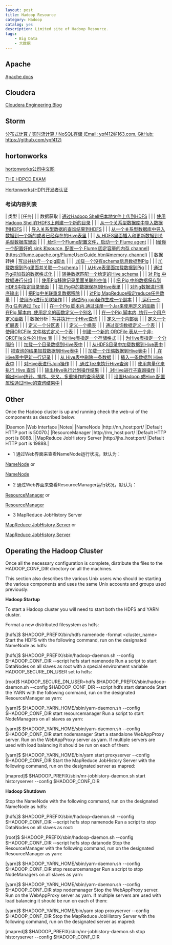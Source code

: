 ```yaml
---
layout: post
title: Hadoop Resource
category: Hadoop
catalog: yes
description: Limited site of Hadoop Resource.
tags:
    - Big Data
    - 大数据
---
```

## Apache

[Apache docs](http://hadoop.apache.org/docs/r2.6.4/hadoop-project-dist)


## Cloudera

[Cloudera Engineering Blog](http://blog.cloudera.com/)

## Storm

[分布式计算 / 实时流计算 / NoSQL存储 (Email: ypf412@163.com, GitHub: https://github.com/ypf412)](http://www.cnblogs.com/panfeng412/tag/Storm/)
## hortonworks

[hortonworks公司中文网](http://zh.hortonworks.com/)

[THE HDPCD EXAM](http://zh.hortonworks.com/training/certification/hdpcd-certification/)

[Hortonworks(HDP)开发者认证](http://ifeve.com/hortonworkshdp-hdpcd/)

### 考试内容列表

|   类型  |   [任务]    |
|   数据获取    |   [通过Hadoop Shell把本地文件上传到HDFS](http://hadoop.apache.org/docs/current/hadoop-project-dist/hadoop-common/FileSystemShell.html#put)  |
|       |   [使用Hadoop Shell在HDFS上创建一个新的目录](http://hadoop.apache.org/docs/current/hadoop-project-dist/hadoop-common/FileSystemShell.html#mkdir)  |
|       |   [从一个关系型数据库中导入数据到HDFS](http://sqoop.apache.org/docs/1.4.5/SqoopUserGuide.html#_literal_sqoop_import_literal) |
|       |   [导入关系型数据的查询结果到HDFS](http://sqoop.apache.org/docs/1.4.5/SqoopUserGuide.html#_free_form_query_imports)    |
|       |   [从一个关系型数据库中导入数据到一个新的或者已经存在的Hive表里](http://sqoop.apache.org/docs/1.4.5/SqoopUserGuide.html#_importing_data_into_hive)    |
|       |   [从 HDFS里面插入和更新数据到关系型数据库里面](http://sqoop.apache.org/docs/1.4.5/SqoopUserGuide.html#_literal_sqoop_export_literal)    |
|       |   [ 给你一个Flume配置文件，启动一个 Flume agent](https://flume.apache.org/FlumeUserGuide.html#starting-an-agent)   |
|       |   [[给你一个配置好的 sink 和source, 配置一个 Flume 固定容量的内存 channel](https://flume.apache.org/FlumeUserGuide.html#memory-channel)](https://flume.apache.org/FlumeUserGuide.html#memory-channel) |
|   数据转换    |   [写出并执行一个pig脚本](https://pig.apache.org/docs/r0.14.0/start.html#run)  |
|       |   [ 加载一个没有schema信息数据到Pig](https://pig.apache.org/docs/r0.14.0/basic.html#load)    |
|       |   [加载数据到Pig里面并关联一个schema](https://pig.apache.org/docs/r0.14.0/basic.html#load)    |
|       |   [从Hive表里面加载数据到Pig](https://cwiki.apache.org/confluence/display/Hive/HCatalog+LoadStore) |
|       |   [通过Pig把加载的数据格式化](https://pig.apache.org/docs/r0.14.0/basic.html#foreach)    |
|       |   [转换数据匹配一个给定的Hive schema](https://pig.apache.org/docs/r0.14.0/basic.html#foreach)    |
|       |   [对 Pig 中数据进行分组](https://pig.apache.org/docs/r0.14.0/basic.html#group)   |
|       |   [使用Pig移除记录里面关联的空值](https://pig.apache.org/docs/r0.14.0/basic.html#filter)   |
|       |   [把 Pig 中的数据保存到HDFS中指定目录里面](https://pig.apache.org/docs/r0.14.0/basic.html#store)    |
|       |   [把 Pig中的数据保存到Hive表里](https://cwiki.apache.org/confluence/display/Hive/HCatalog+LoadStore)   |
|       |   [对Pig数据进行排序输出](https://pig.apache.org/docs/r0.14.0/basic.html#order-by) |
|       |   [把Pig中关联重复数据移除](https://pig.apache.org/docs/r0.14.0/basic.html#distinct)    |
|       |   [对Pig MapReduce指定reduce任务数量](https://pig.apache.org/docs/r0.14.0/perf.html#parallel)    |
|       |   [使用Pig进行关联操作](https://pig.apache.org/docs/r0.14.0/basic.html#join-innerandhttps://pig.apache.org/docs/r0.14.0/basic.html#join-outer)    |
|       |   [通过Pig join操作生成一个副本](https://pig.apache.org/docs/r0.14.0/perf.html#replicated-joins)    |
|       |   [ 运行一个Pig 任务通过 Tez](https://pig.apache.org/docs/r0.14.0/perf.html#tez-mode) |
|       |   [在一个Pig 脚本内,通过注册一个Jar来使用定义的函数](https://pig.apache.org/docs/r0.14.0/basic.html#registerandhttps://pig.apache.org/docs/r0.14.0/udf.html#piggybank)    |
|       |   [在Pig 脚本内, 使用定义的函数定义一个别名](https://pig.apache.org/docs/r0.14.0/basic.html#define-udfs)   |
|       |   [在一个Pig 脚本内, 执行一个用户定义函数](https://pig.apache.org/docs/r0.14.0/basic.html#register)   |
|   数据分析    |   [写并执行一个HIve查询](https://cwiki.apache.org/confluence/display/Hive/Tutorial)   |
|       |   [定义一个内部表](https://cwiki.apache.org/confluence/display/Hive/LanguageManual+DDL#LanguageManualDDL-Create/Drop/TruncateTable)  |
|       |   [定义一个扩展表](https://cwiki.apache.org/confluence/display/Hive/LanguageManual+DDL#LanguageManualDDL-ExternalTables) |
|       |   [定义一个分区表](https://cwiki.apache.org/confluence/display/Hive/LanguageManual+DDL#LanguageManualDDL-PartitionedTables)  |
|       |   [定义一个桶表](https://cwiki.apache.org/confluence/display/Hive/LanguageManual+DDL#LanguageManualDDL-BucketedSortedTables)    |
|       |   [通过查询数据定义一个表](https://cwiki.apache.org/confluence/display/Hive/LanguageManual+DDL#LanguageManualDDL-CreateTableAsSelect(CTAS))  |
|       |   [使用ORCFile 文件格式定义一个表](http://hortonworks.com/blog/orcfile-in-hdp-2-better-compression-better-performance/)  |
|       |   [创建一个新的 ORCFile 表从一个非-ORCFile文件的 Hive 表](http://hortonworks.com/blog/orcfile-in-hdp-2-better-compression-better-performance/)   |
|       |   [为Hive表指定一个存储格式](https://cwiki.apache.org/confluence/display/Hive/LanguageManual+DDL#LanguageManualDDL-RowFormat,StorageFormat,andSerDe)    |
|       |   [为Hive表指定一个分隔符](http://hortonworks.com/hadoop-tutorial/using-hive-data-analysis/)   |
|       |   [加载一个目录数据到Hive表中](https://cwiki.apache.org/confluence/display/Hive/LanguageManual+DML#LanguageManualDML-Loadingfilesintotables) |
|       |   [从HDFS目录中加载数据到Hive表中](https://cwiki.apache.org/confluence/display/Hive/LanguageManual+DML#LanguageManualDML-Loadingfilesintotables) |
|       |   [把查询的结果加载数据到Hive表中](https://cwiki.apache.org/confluence/display/Hive/LanguageManual+DML#LanguageManualDML-InsertingdataintoHiveTablesfromqueries)   |
|       |   [加载一个压缩数据到Hive表中](https://cwiki.apache.org/confluence/display/Hive/CompressedStorage)   |
|       |   [ 在Hive表中更新一行记录](https://cwiki.apache.org/confluence/display/Hive/LanguageManual+DML#LanguageManualDML-Update)  |
|       |   [从 Hive表中删除一条数据](https://cwiki.apache.org/confluence/display/Hive/LanguageManual+DML#LanguageManualDML-Delete)  |
|       |   [插入一条数据到 Hive 表中](https://cwiki.apache.org/confluence/display/Hive/LanguageManual+DML#LanguageManualDML-InsertingvaluesintotablesfromSQL)   |
|       |   [对Hive表进行Join操作](https://cwiki.apache.org/confluence/display/Hive/LanguageManual+Joins) |
|       |   [ 通过Tez来执行Hive查询](http://hortonworks.com/hadoop-tutorial/supercharging-interactive-queries-hive-tez/)   |
|       |   [使用向量化来执行 Hive 查询](http://hortonworks.com/hadoop-tutorial/supercharging-interactive-queries-hive-tez/)  |
|       |   [输出Hive执行计划操作结果](https://cwiki.apache.org/confluence/display/Hive/LanguageManual+Explain)   |
|       |   [ 对Hive进行子查询操作](https://cwiki.apache.org/confluence/display/Hive/LanguageManual+SubQueries) |
|       |   [输出Hive统计、排序、交叉、多重操作的查询结果](https://issues.apache.org/jira/browse/HIVE-1402) |
|       |   [设置Hadoop 或Hive 配置属性通过Hive的查询结果中](https://cwiki.apache.org/confluence/display/Hive/AdminManual+Configuration#AdminManualConfiguration-ConfiguringHive)  |


## Other

Once the Hadoop cluster is up and running check the web-ui of the components as described below:

|Daemon  |Web Interface   |Notes|
|NameNode    |http://nn_host:port/    |Default HTTP port is 50070.|
|ResourceManager |http://rm_host:port/    |Default HTTP port is 8088.|
|MapReduce JobHistory Server |http://jhs_host:port/   |Default HTTP port is 19888.|


* 1 通过Web界面来查看NameNode运行状况，默认为：

[NameNode](h1:50070) or

[NameNode](http://192.168.71.128:50070)

* 2 通过Web界面来查看ResourceManager运行状况，默认为：

[ResourceManager](h1:8088) or

[ResourceManager](http://192.168.71.128:8088)

* 3 MapReduce JobHistory Server

[MapReduce JobHistory Server](h1:19888) or

[MapReduce JobHistory Server](http://192.168.71.128:19888)

## Operating the Hadoop Cluster

Once all the necessary configuration is complete, distribute the files to the HADOOP_CONF_DIR directory on all the machines.

This section also describes the various Unix users who should be starting the various components and uses the same Unix accounts and groups used previously:

**Hadoop Startup**

To start a Hadoop cluster you will need to start both the HDFS and YARN cluster.

Format a new distributed filesystem as hdfs:

[hdfs]$ $HADOOP_PREFIX/bin/hdfs namenode -format <cluster_name>
Start the HDFS with the following command, run on the designated NameNode as hdfs:

[hdfs]$ $HADOOP_PREFIX/sbin/hadoop-daemon.sh --config $HADOOP_CONF_DIR --script hdfs start namenode
Run a script to start DataNodes on all slaves as root with a special environment variable HADOOP_SECURE_DN_USER set to hdfs:

[root]$ HADOOP_SECURE_DN_USER=hdfs $HADOOP_PREFIX/sbin/hadoop-daemon.sh --config $HADOOP_CONF_DIR --script hdfs start datanode
Start the YARN with the following command, run on the designated ResourceManager as yarn:

[yarn]$ $HADOOP_YARN_HOME/sbin/yarn-daemon.sh --config $HADOOP_CONF_DIR start resourcemanager
Run a script to start NodeManagers on all slaves as yarn:

[yarn]$ $HADOOP_YARN_HOME/sbin/yarn-daemon.sh --config $HADOOP_CONF_DIR start nodemanager
Start a standalone WebAppProxy server. Run on the WebAppProxy server as yarn. If multiple servers are used with load balancing it should be run on each of them:

[yarn]$ $HADOOP_YARN_HOME/bin/yarn start proxyserver --config $HADOOP_CONF_DIR
Start the MapReduce JobHistory Server with the following command, run on the designated server as mapred:

[mapred]$ $HADOOP_PREFIX/sbin/mr-jobhistory-daemon.sh start historyserver --config $HADOOP_CONF_DIR

**Hadoop Shutdown**

Stop the NameNode with the following command, run on the designated NameNode as hdfs:

[hdfs]$ $HADOOP_PREFIX/sbin/hadoop-daemon.sh --config $HADOOP_CONF_DIR --script hdfs stop namenode
Run a script to stop DataNodes on all slaves as root:

[root]$ $HADOOP_PREFIX/sbin/hadoop-daemon.sh --config $HADOOP_CONF_DIR --script hdfs stop datanode
Stop the ResourceManager with the following command, run on the designated ResourceManager as yarn:

[yarn]$ $HADOOP_YARN_HOME/sbin/yarn-daemon.sh --config $HADOOP_CONF_DIR stop resourcemanager
Run a script to stop NodeManagers on all slaves as yarn:

[yarn]$ $HADOOP_YARN_HOME/sbin/yarn-daemon.sh --config $HADOOP_CONF_DIR stop nodemanager
Stop the WebAppProxy server. Run on the WebAppProxy server as yarn. If multiple servers are used with load balancing it should be run on each of them:

[yarn]$ $HADOOP_YARN_HOME/bin/yarn stop proxyserver --config $HADOOP_CONF_DIR
Stop the MapReduce JobHistory Server with the following command, run on the designated server as mapred:

[mapred]$ $HADOOP_PREFIX/sbin/mr-jobhistory-daemon.sh stop historyserver --config $HADOOP_CONF_DIR
